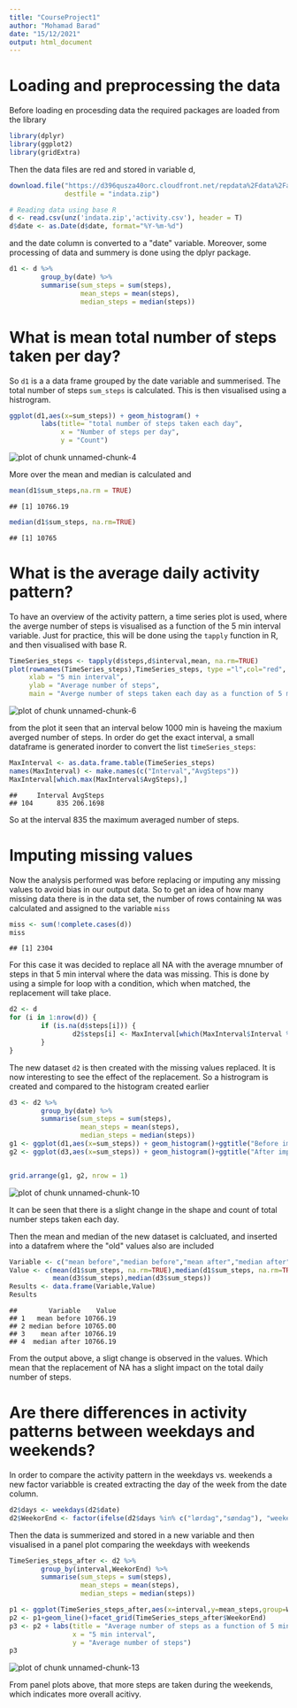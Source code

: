 ```yaml
---
title: "CourseProject1"
author: "Mohamad Barad"
date: "15/12/2021"
output: html_document
---
```




# Loading and preprocessing the data

Before loading en procesding data the required packages are loaded from the library


```r
library(dplyr)
library(ggplot2)
library(gridExtra)
```

Then the data files are red and stored in variable d, 


```r
download.file("https://d396qusza40orc.cloudfront.net/repdata%2Fdata%2Factivity.zip",
              destfile = "indata.zip")

# Reading data using base R
d <- read.csv(unz('indata.zip','activity.csv'), header = T)
d$date <- as.Date(d$date, format="%Y-%m-%d")
```

and the date column is converted to a "date" variable. Moreover, some processing of
data and summery is done using the dplyr package. 


```r
d1 <- d %>% 
        group_by(date) %>% 
        summarise(sum_steps = sum(steps),
                  mean_steps = mean(steps),
                  median_steps = median(steps))
```

# What is mean total number of steps taken per day?
So `d1` is a a data frame grouped by the date variable and summerised. The total number
of steps `sum_steps` is calculated. This is then visualised using a histrogram. 


```r
ggplot(d1,aes(x=sum_steps)) + geom_histogram() + 
        labs(title= "total number of steps taken each day",
             x = "Number of steps per day",
             y = "Count")
```

![plot of chunk unnamed-chunk-4](figure/unnamed-chunk-4-1.png)

More over the mean and median is calculated and


```r
mean(d1$sum_steps,na.rm = TRUE)
```

```
## [1] 10766.19
```

```r
median(d1$sum_steps, na.rm=TRUE)
```

```
## [1] 10765
```


# What is the average daily activity pattern?
To have an overview of the activity pattern, a time series plot is used, where the averge number of steps is visualised as a function of the 5 min interval variable.
Just for practice, this will be done using the `tapply` function in R, and then visualised with base R. 


```r
TimeSeries_steps <- tapply(d$steps,d$interval,mean, na.rm=TRUE)
plot(rownames(TimeSeries_steps),TimeSeries_steps, type ="l",col="red",
     xlab = "5 min interval",
     ylab = "Average number of steps",
     main = "Averge number of steps taken each day as a function of 5 min interval")
```

![plot of chunk unnamed-chunk-6](figure/unnamed-chunk-6-1.png)

from the plot it seen that an interval below 1000 min is haveing the maxium averged number of steps. In order do get the exact interval, a small dataframe is generated inorder to convert the list `timeSeries_steps`:


```r
MaxInterval <- as.data.frame.table(TimeSeries_steps)
names(MaxInterval) <- make.names(c("Interval","AvgSteps"))
MaxInterval[which.max(MaxInterval$AvgSteps),]
```

```
##     Interval AvgSteps
## 104      835 206.1698
```

So at the interval 835 the maximum averaged number of steps. 

# Imputing missing values

Now the analysis performed was before replacing or imputing any missing values to avoid bias in our output data. So to get an idea of how many missing data there is in the data set, the number of rows containing `NA` was calculated and assigned to the variable `miss`


```r
miss <- sum(!complete.cases(d))
miss
```

```
## [1] 2304
```

For this case it was decided to replace all NA with the average mnumber of steps in that 5 min interval where the data was missing. This is done by using a simple for loop with a condition, which when matched, the replacement will take place. 


```r
d2 <- d
for (i in 1:nrow(d)) {
        if (is.na(d$steps[i])) {
                d2$steps[i] <- MaxInterval[which(MaxInterval$Interval %in% d$interval[i]),2]
        }
} 
```
The new dataset `d2` is then created with the missing values replaced. It is now interesting to see the effect of the replacement. So a histrogram is created and compared to the histogram created earlier


```r
d3 <- d2 %>% 
        group_by(date) %>% 
        summarise(sum_steps = sum(steps),
                  mean_steps = mean(steps),
                  median_steps = median(steps))
g1 <- ggplot(d1,aes(x=sum_steps)) + geom_histogram()+ggtitle("Before imputing missing values")+xlab("Total number of steps")
g2 <- ggplot(d3,aes(x=sum_steps)) + geom_histogram()+ggtitle("After imputing missing values")+xlab("Total number of steps")


grid.arrange(g1, g2, nrow = 1)
```

![plot of chunk unnamed-chunk-10](figure/unnamed-chunk-10-1.png)

It can be seen that there is a slight change in the shape and count of total number steps taken each day. 

Then the mean and median of the new dataset is calcluated, and inserted into a datafrem where the "old" values also are included


```r
Variable <- c("mean before","median before","mean after","median after")
Value <- c(mean(d1$sum_steps, na.rm=TRUE),median(d1$sum_steps, na.rm=TRUE),
           mean(d3$sum_steps),median(d3$sum_steps))
Results <- data.frame(Variable,Value)
Results
```

```
##        Variable    Value
## 1   mean before 10766.19
## 2 median before 10765.00
## 3    mean after 10766.19
## 4  median after 10766.19
```
From the output above, a sligt change is observed in the values. Which mean that the replacement of NA has a slight impact on the total daily number of steps. 


# Are there differences in activity patterns between weekdays and weekends?
In order to compare the activity pattern in the weekdays vs. weekends a new factor variabble is created extracting the day of the week from the date column.


```r
d2$days <- weekdays(d2$date)
d2$WeekorEnd <- factor(ifelse(d2$days %in% c("lørdag","søndag"), "weekend", "weekday" ))
```

Then the data is summerized and stored in a new variable and then visualised in a panel plot comparing the weekdays with weekends 


```r
TimeSeries_steps_after <- d2 %>% 
        group_by(interval,WeekorEnd) %>% 
        summarise(sum_steps = sum(steps),
                  mean_steps = mean(steps),
                  median_steps = median(steps))

p1 <- ggplot(TimeSeries_steps_after,aes(x=interval,y=mean_steps,group=WeekorEnd))
p2 <- p1+geom_line()+facet_grid(TimeSeries_steps_after$WeekorEnd)
p3 <- p2 + labs(title = "Average number of steps as a function of 5 min interval -  weekdays vs. weekends",
                x = "5 min interval",
                y = "Average number of steps")
p3
```

![plot of chunk unnamed-chunk-13](figure/unnamed-chunk-13-1.png)

From panel plots above, that more steps are taken during the weekends, which indicates more overall acitivy. 
